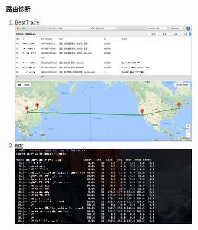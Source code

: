 ### 路由诊断

1. [BestTrace](https://www.ipip.net/download.html#ip_trace)
    ![](images/1512385451690.jpg)
2. [mtr](https://github.com/traviscross/mtr)
    ![](images/QQ20171204-191523@2x.jpg)


    